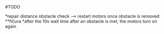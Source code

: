 #TODO

*repair distance obstacle check --> restart motors once obstacle is removed
**fíčura
*after the 10s wait time after an obstacle is met, the motors turn on again
